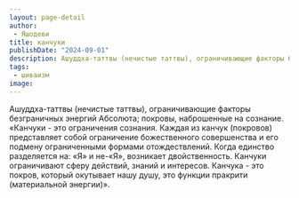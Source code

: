 ```yaml
---
layout: page-detail
author:
 - Яшодеви
title: канчуки
publishDate: "2024-09-01"
description: Ашуддха-таттвы (нечистые таттвы), ограничивающие факторы безграничных энергий Абсолюта; покровы, наброшенные на сознание.
tags:
 - шиваизм
image: 
---
```


Ашуддха-таттвы (нечистые таттвы), ограничивающие факторы безграничных энергий Абсолюта; покровы, наброшенные на сознание.
	«Канчуки - это ограничения сознания. Каждая из канчук (покровов) представляет собой ограничение божественного совершенства и его подмену ограниченными формами отождествлений. Когда единство разделяется на: «Я» и не-«Я», возникает двойственность. Канчуки ограничивают сферу действий, знаний и интересов. Канчука - это покров, который окутывает нашу душу, это функции пракрити (материальной энергии)».


